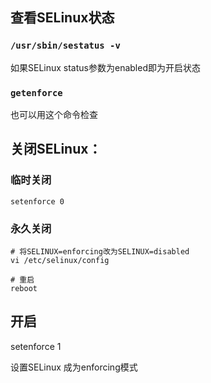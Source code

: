 ## 查看SELinux状态

### `/usr/sbin/sestatus -v`    

如果SELinux status参数为enabled即为开启状态

### `getenforce`        

也可以用这个命令检查

## 关闭SELinux：

### 临时关闭

`setenforce 0`

### 永久关闭

```shell
# 将SELINUX=enforcing改为SELINUX=disabled
vi /etc/selinux/config

# 重启
reboot
```

## 开启
setenforce 1

设置SELinux 成为enforcing模式